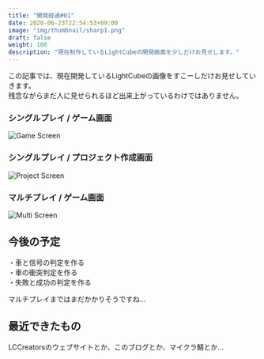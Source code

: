```yaml
---
title: "開発経過#01"
date: 2020-06-23T22:54:53+09:00
image: "img/thumbnail/sharp1.png"
draft: false
weight: 100
description: "現在制作しているLightCubeの開発画面を少しだけお見せします。"
---
```

この記事では、現在開発しているLightCubeの画像をすこーしだけお見せしていきます。  
残念ながらまだ人に見せられるほど出来上がっているわけではありません。

### シングルプレイ / ゲーム画面
![Game Screen](/img/lightcube/lcdev1.png)

### シングルプレイ / プロジェクト作成画面
![Project Screen](/img/lightcube/lcdev2.png)

### マルチプレイ / ゲーム画面
![Multi Screen](/img/lightcube/lcdev3.png)

## 今後の予定
・車と信号の判定を作る  
・車の衝突判定を作る  
・失敗と成功の判定を作る  

マルチプレイまではまだかかりそうですね…

## 最近できたもの
LCCreatorsのウェブサイトとか、このブログとか、マイクラ鯖とか…